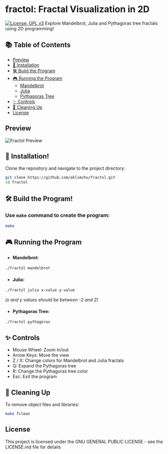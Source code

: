 # fractol: Fractal Visualization in 2D
[![License: GPL v3](https://img.shields.io/badge/License-GPLv3-blue.svg)](https://opensource.org/licenses/GPL-3.0)
Explore Mandelbrot, Julia and Pythagoras tree fractals using 2D programming!

## 📚 Table of Contents
- [Preview](#preview)
- [🚀 Installation](#-installation)
- [🛠️ Build the Program](#%EF%B8%8F-build-the-program)
- [🎮 Running the Program](#-running-the-program)
  - [Mandelbrot](#mandelbrot)
  - [Julia](#julia)
  - [Pythagoras Tree](#pythagoras-tree)
- [✨ Controls](#-controls)
- [🧹 Cleaning Up](#-cleaning-up)
- [License](#license)

## Preview
![Fractol Preview](https://github.com/user-attachments/assets/3a9e852e-a9cf-4558-87b8-51f0909077e1)

## 🚀 Installation!

Clone the repository and navigate to the project directory:
```bash
git clone https://github.com/aklimchu/fractol.git
cd fractol
```
## 🛠️ Build the Program!

### Use `make` command to create the program:
```bash
make
```
## 🎮 Running the Program

* #### Mandelbrot:
```bash
./fractol mandelbrot
```
* #### Julia:
```bash
./fractol julia x-value y-value
```
*(x and y values should be between -2 and 2)*

* #### Pythagoras Tree:
```bash
./fractol pythagoras
```

## ✨ Controls

* Mouse Wheel: Zoom in/out
* Arrow Keys: Move the view
* Z / X: Change colors for Mandelbrot and Julia fractals
* Q: Expand the Pythagoras tree
* R: Change the Pythagoras tree color
* Esc: Exit the program

## 🧹 Cleaning Up

To remove object files and libraries:
```bash
make fclean
```
## License

This project is licensed under the GNU GENERAL PUBLIC LICENSE - see the LICENSE.md file for details
